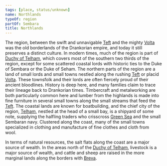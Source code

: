 ```yaml
---
tags: [place, status/unknown]
name: Northlands
typeOf: region
partOf: Sembara
title: Northlands
---
```


The region, between the swift and unnavigable [Teft](<../../rivers/teft.md>) and the mighty [Volta](<../../rivers/volta-watershed/volta.md>) was the old borderlands of the Drankorian empire, and today it still preserves a distinct culture. In modern times, much of the region is part of [Duchy of Telham](<./duchy-of-telham.md>), which covers most of the southern two thirds of the region, except for some scattered coastal lords with historic ties to the Duke of Sembara or the Duke of Seham. The northern parts of the region are a land of small lords and small towns nestled along the rushing [Teft](<../../rivers/teft.md>) or placid [Volta](<../../rivers/volta-watershed/volta.md>). These townsfolk and their lords are often fiercely proud of their ancient bloodlines. History is deep here, and many families claim to trace their lineage back to Drankorian times. Timbercraft and metalworking are both particularly common here and lumber from the highlands is made into fine furniture in several small towns along the small streams that feed the [Teft](<../../rivers/teft.md>). The coastal lands are known for boatbuilding, and the chief city of the region, [Telham](<./telham.md>), nestled at the head of a small bay, is a shipyard of some note, supplying the halfling traders who crisscross [Green Sea](<../../../green-sea.md>) and the small Sembaran navy. Clustered along the coast, many of the small towns specialized in clothing and manufacture of fine clothes and cloth from wool. 

In terms of natural resources, the salt flats along the coast are a major source of wealth. In the areas north of the [Duchy of Telham](<./duchy-of-telham.md>), livestock is a major source of wealth, and cattle and sheep are raised in the more marginal lands along the borders with [Breva](<../../zimkovia/breva.md>).
